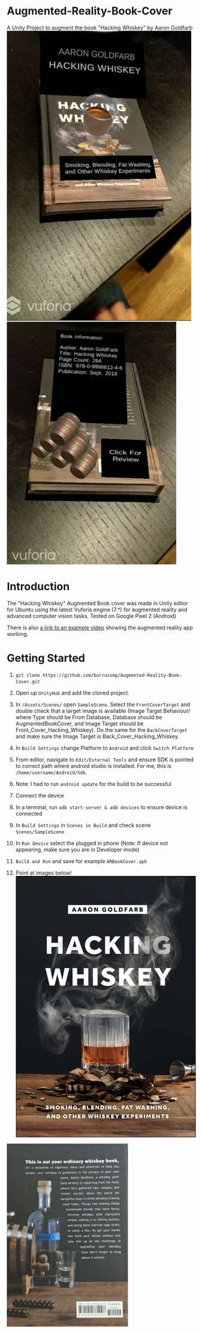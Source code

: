 # Augmented-Reality-Book-Cover
A Unity Project to augment the book "Hacking Whiskey" by Aaron Goldfarb
![Example Front Cover](https://github.com/burrussmp/Augmented-Reality-Book-Cover/blob/master/resources/ScreenShotFront.png)
![Example Back Cover](https://github.com/burrussmp/Augmented-Reality-Book-Cover/blob/master/resources/ScreenShotBack.png)


# Introduction

The "Hacking Whiskey" Augmented Book cover was made in Unity editor for Ubuntu using the latest Vuforia engine (7.*) for augmented reality and advanced computer vision tasks. Tested on Google Pixel 2 (Android)  

There is also [a link to an example video](https://drive.google.com/drive/folders/11NAlZhVQ4U7Caj7vRz-Z-jqkbGkimdmK?usp=sharing) showing the augmented reality app working.


# Getting Started

1. ```git clone https://github.com/burrussmp/Augmented-Reality-Book-Cover.git```

2. Open up ```UnityHub``` and add the cloned project.

3. In ```/Assets/Scenes/``` open ```SampleScene```. Select the ```FrontCoverTarget``` and double check that a target image is available (Image Target Behaviour/ where Type should be From Database, Database should be AugmentedBookCover, and Image Target should be Front_Cover_Hacking_Whiskey). Do the same for the ```BackCoverTarget``` and make sure the Image Target is Back_Cover_Hacking_Whiskey.

4. In ```Build Settings``` change Platform to ```Android``` and click ```Switch Platform```

5. From editor, navigate to ```Edit/External Tools``` and ensure SDK is pointed to correct path where android studio is installed. For me, this is ```/home/username/Android/Sdk```. 

6. Note: I had to run ```android update``` for the build to be successful

7. Connect the device

8. In a terminal, run ```adb start-server & adb devices``` to ensure device is connected

9. In ```Build Settings``` in ```Scenes in Build``` and check scene ```Scenes/SampleScene```

10. In ```Run Device``` select the plugged in phone (Note: If device not appearing, make sure you are in Developer mode)

11. ```Build and Run``` and save for example `ARBookCover.apk`

12. Point at images below!
![Hacking Whiskey Back Cover](https://github.com/burrussmp/Augmented-Reality-Book-Cover/blob/master/resources/FrontCover.jpg)

![Hacking Whiskey Back Cover](https://github.com/burrussmp/Augmented-Reality-Book-Cover/blob/master/resources/BackCover.png)
